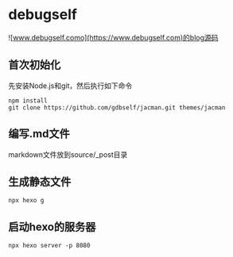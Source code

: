 # debugself
![www.debugself.como](https://www.debugself.com)的blog源码

## 首次初始化 
先安装Node.js和git，然后执行如下命令
```
npm install
git clone https://github.com/gdbself/jacman.git themes/jacman
```
## 编写.md文件
markdown文件放到source/\_post目录

## 生成静态文件
```
npx hexo g
```

## 启动hexo的服务器
```
npx hexo server -p 8080
```
